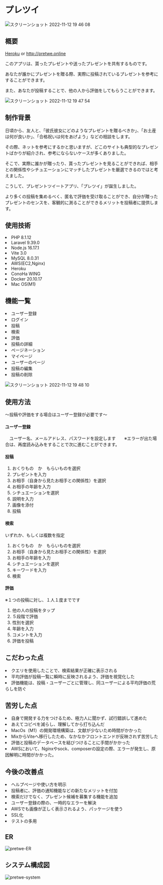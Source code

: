 # プレツイ

![スクリーンショット 2022-11-12 19 46 08](https://user-images.githubusercontent.com/113609549/201470687-a9ad5c97-2fd5-4b17-829d-c9b01fbfc18f.jpg)

## 概要

[Heroku](http://pretwe-app.herokuapp.com)  or http://pretwe.online

このアプリは、貰ったプレゼントや送ったプレゼントを共有するものです。

あなたが誰かにプレゼントを贈る際、実際に投稿されているプレゼントを参考にすることができます。

また、あなたが投稿することで、他の人から評価をしてもらうことができます。

![スクリーンショット 2022-11-12 19 47 54](https://user-images.githubusercontent.com/113609549/201470710-80b25209-c176-4c92-9742-955038fbe608.jpg)

## 制作背景

日頃から、友人と、「彼氏彼女にどのようなプレゼントを贈るべきか」、「お土産は何が良いか」、「合格祝いは何をあげよう」などの相談をします。

その際、ネットを参考にするかと思いますが、どこのサイトも典型的なプレゼントばかりが紹介され、参考にならないケースが多くありました。

そこで、実際に誰かが贈ったり、貰ったプレゼントを見ることができれば、相手との関係性やシチュエーションにマッチしたプレゼントを厳選できるのではと考えました。

こうして、プレゼントツイートアプリ、「プレツイ」が誕生しました。

より多くの投稿を集めるべく、匿名で評価を受け取ることができ、自分が贈ったプレゼントのセンスを、客観的に測ることができるメリットを投稿者に提供します。

## 使用技術

<li>PHP 8.1.12</li>
<li>Laravel 9.39.0</li>
<li>Node.js 16.17.1</li>
<li>Vite 3.0</li>
<li>MySQL 8.0.31</li>
<li>AWS(EC2,Nginx)</li>
<li>Heroku</li>
<li>ConoHa WING</li>
<li>Docker 20.10.17</li>
<li>Mac OS(M1)</li>

## 機能一覧

<li>ユーザー登録</li>
<li>ログイン</li>
<li>投稿</li>
<li>検索</li>
<li>評価</li>
<li>投稿の詳細</li>
<li>ページネーション</li>
<li>マイページ</li>
<li>ユーザーのページ</li>
<li>投稿の編集</li>
<li>投稿の削除</li>


![スクリーンショット 2022-11-12 19 48 10](https://user-images.githubusercontent.com/113609549/201470736-65f84a18-d477-4a71-9c48-800d2ed790fc.jpg)

## 使用方法

〜投稿や評価をする場合はユーザー登録が必要です〜

<h4>ユーザー登録</h4>
　ユーザー名、メールアドレス、パスワードを設定します　　※エラーが出た場合は、再度読み込みをすることで次に進むことができます。

<h4>投稿</h4>

1. おくりもの　か　もらいものを選択
2. プレゼントを入力
3. お相手（自身から見たお相手との関係性）を選択
4. お相手の年齢を入力
5. シチュエーションを選択
6. 説明を入力
7. 画像を添付
8. 投稿

<h4>検索</h4>

いずれか、もしくは複数を指定

1. おくりもの　か　もらいものを選択
2. お相手（自身から見たお相手との関係性）を選択
3. お相手の年齢を入力
4. シチュエーションを選択
5. キーワードを入力
6. 検索

<h4>評価</h4>

※１つの投稿に対し、１人１度までです

1. 他の人の投稿をタップ
2. ５段階で評価
3. 性別を選択
4. 年齢を入力
5. コメントを入力
6. 評価を投稿

## こだわった点

<li>クエリを使用したことで、検索結果が正確に表示される</li>
<li>平均評価が投稿一覧に瞬時に反映されるよう、評価を視覚化した</li>
<li>評価機能は、投稿・ユーザーごとに管理し、同ユーザーによる平均評価の荒らしを防ぐ</li>

## 苦労した点

<li>自身で開発する力をつけるため、極力人に聞かず、試行錯誤して進めた</li>
<li>あえてコピペを減らし、理解してから打ち込んだ</li>
<li>MacOs（M1）の開発環境構築は、文献が少ないため時間がかかった</li>
<li>MixからViteへ移行したため、なかなかフロントエンドが反映されず苦労した</li>
<li>評価と投稿のデータベースを結びつけることに手間がかかった</li>
<li>AWSにおいて、Nginxやsock、composerの設定の際、エラーが発生し、原因解明に時間がかかった。</li>

## 今後の改善点

<li>ヘルプページや使い方を明示</li>
<li>投稿者に、評価の通知機能などの新たなメリットを付加</li>
<li>検索だけでなく、プレゼント候補を募集する機能を追加</li>
<li>ユーザー登録の際の、一時的なエラーを解決</li>
<li>AWSでも画像が正しく表示されるよう、パッケージを使う</li>
<li>SSL化</li>
<li>テストの多用</li>

## ER

![pretwe-ER](https://user-images.githubusercontent.com/113609549/201467185-d5be9ead-bb2b-4bb2-8c06-af99bec7d20b.png)


## システム構成図

![pretwe-system](https://user-images.githubusercontent.com/113609549/201469878-2fcd0ded-6ad0-446d-8dc8-bfde500c82bf.png)



